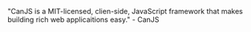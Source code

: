 "CanJS is a MIT-licensed, clien-side, JavaScript framework that makes building rich web applicaitions easy." - CanJS